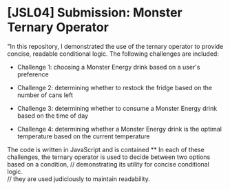 # [JSL04] Submission: Monster Ternary Operator

"In this repository, I demonstrated the use of the ternary operator to provide concise, readable conditional logic. The following challenges are included:

- Challenge 1: choosing a Monster Energy drink based on a user's preference

- Challenge 2: determining whether to restock the fridge based on the number of cans left

- Challenge 3: determining whether to consume a Monster Energy drink based on the time of day

- Challenge 4: determining whether a Monster Energy drink is the optimal temperature based on the current temperature

The code is written in JavaScript and is contained
** In each of these challenges, the ternary operator is used to decide between two options based on a condition, 
// demonstrating its utility for concise conditional logic.  
// they are used judiciously to maintain readability.
